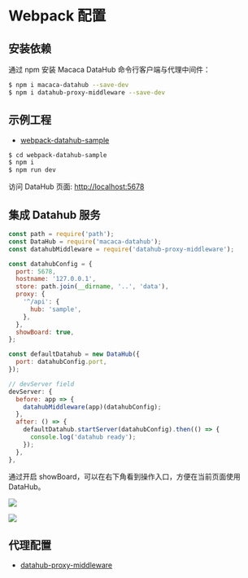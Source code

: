 # Webpack 配置

## 安装依赖

通过 npm 安装 Macaca DataHub 命令行客户端与代理中间件：

```bash
$ npm i macaca-datahub --save-dev
$ npm i datahub-proxy-middleware --save-dev
```

## 示例工程

- [webpack-datahub-sample](//github.com/macaca-sample/webpack-datahub-sample)

```bash
$ cd webpack-datahub-sample
$ npm i
$ npm run dev
```

访问 DataHub 页面: [http://localhost:5678](http://localhost:5678)

## 集成 Datahub 服务

```javascript
const path = require('path');
const DataHub = require('macaca-datahub');
const datahubMiddleware = require('datahub-proxy-middleware');

const datahubConfig = {
  port: 5678,
  hostname: '127.0.0.1',
  store: path.join(__dirname, '..', 'data'),
  proxy: {
    '^/api': {
      hub: 'sample',
    },
  },
  showBoard: true,
};

const defaultDatahub = new DataHub({
  port: datahubConfig.port,
});

// devServer field
devServer: {
  before: app => {
    datahubMiddleware(app)(datahubConfig);
  },
  after: () => {
    defaultDatahub.startServer(datahubConfig).then(() => {
      console.log('datahub ready');
    });
  },
},
```

通过开启 showBoard，可以在右下角看到操作入口，方便在当前页面使用 DataHub。

![](/macaca-datahub/assets/databub-debugger-board-1.png)

![](/macaca-datahub/assets/databub-debugger-board-2.png)

## 代理配置

- [datahub-proxy-middleware](//github.com/macacajs/datahub-proxy-middleware#use-with-webpack-dev-server)
